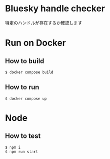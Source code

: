 Bluesky handle checker
=======


特定のハンドルが存在するか確認します


# Run on Docker

## How to build

```shell
$ docker compose build
```

## How to run

```shell
$ docker compose up
```

# Node

## How to test

```shell
$ npm i
$ npm run start
```
